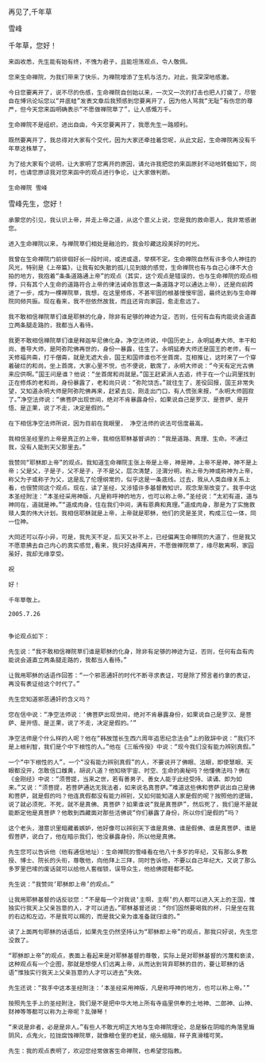 再见了,千年草

雪峰


千年草，您好！

    来函收悉，先生能有始有终，不愧为君子，且能坦荡观点，令人敬佩。

    您来生命禅院，为我们带来了快乐，为禅院增添了生机与活力，对此，我深深地感激。

    今日您要离开了，说不尽的伤感，生命禅院自创始以来，一次又一次的打击也把人打疲了，尽管自在博讯论坛您以“井底蛙”发表文章后我预感到您要离开了，因为他人骂我“无耻”有伤您的尊严，但今天您来函明确表示“不愿做禅院草了”，让人感慨万千。

    生命禅院不是组织，进出自由，今天您要离开了，我愿先生一路顺利。

    既然要离开了，我总得对大家有个交代，因为大家还牵挂着您呢，从此文起，生命禅院再没有千年草这株草了。

    为了给大家有个说明，让大家明了您离开的原因，请允许我把您的来函原封不动地转载如下，同时，也请您原谅我对您来函中的观点进行争论，让大家做判断。

    生命禅院 雪峰



雪峰先生，您好！

    承蒙您的引见，我认识上帝，并走上帝之道，从这个意义上说，您是我的救命恩人，我非常感谢您。

    进入生命禅院以来，与禅院草们相处是融洽的，我会珍藏这段美好的时光。

    我曾在生命禅院门前徘徊好长一段时间，或进或退，举棋不定。生命禅院自然有许多令人神往的风光，特别是《上帝篇》，让我有如失散的孤儿见到娘的感觉，生命禅院也有与自己心律不大合拍的地方，我抱着“条条道路通上帝”的观点（其实，这个观点是错误的，也与生命禅院的观点相悖，只有其个人生命的道路符合上帝的律法诫命旨意这一条道路才可以通达上帝），还是向前跨进了一步，成为一棵禅院草，我想，在这里修炼，不甚牢固的根基慢慢牢固，最终达到与生命禅院同频共振。现在看来，我不但依然故我，而且还背向家园，愈走愈远了。

    我不敢相信禅院草们谁是耶稣的化身，除非有足够的神迹为证，否则，任何有血有肉能说会道直立两条腿走路的，我都当人看待。

    我更不敢相信禅院草们谁是释迦牟尼佛化身。净空法师说，中国历史上，永明延寿大师、丰干和尚、善导大师，是阿弥陀佛再世的，身份一暴露，往生了。永明延寿大师还是国王的老师，有一天修福共斋，打千僧斋，就是无遮大会，国王和国师谁也不坐首席，互相推让，这时来了一个穿着破烂的和尚，坐上首席，大家心里不悦，也不便说，散席了，永明大师说：“今天有定光古佛来应供啊。”国王问是谁？他说：“坐首席和尚就是。”国王赶紧派人去追，终于在一个山洞里找到正在修炼的老和尚，身份暴露了，老和尚只说：“弥陀饶舌。”就往生了，差役回报，国王非常失望，又知道永明大师是阿弥陀佛再来，赶紧去见，刚走出门口，有人慌张来报，“永明大师圆寂了。”净空法师说：“佛菩萨出现世间，绝对不肯暴露身份，如果说自己是罗汉、是菩萨、是开悟、是正果，说了不走，决定是假的。”

    在下相信净空法师所说，因为目前在我眼里， 净空法师的说法可信度最高。

    我相信圣经里的上帝是真正的上帝，我相信耶稣基督讲的：“我是道路、真理、生命。不通过我，没有人能到天父那里去。”

    我赞同“耶稣即上帝”的观点。我知道生命禅院主张上帝是上帝，神是神，上帝不是神，神不是上帝；父是父，子是子，父不是子，子不是父，层次清楚，泾渭分明，称上帝为神或称神为上帝，称父为子或称子为父，这是乱了伦理纲常的，似乎这是一条底线。过去，我从人类血缘关系上看，也很赞同这个观点。现在，读了圣经，又涉猎许多基督教知识，观念渐渐改变了。我手中这本圣经附注：“本圣经采用神版，凡是称呼神的地方，也可以称上帝。”圣经说：“太初有道，道与神同在，道就是神。”“道成肉身，住在我们中间，满有恩典和真理。”道成肉身，那是为了实施救赎人类的伟大计划。我相信耶稣就是上帝，上帝就是耶稣，他们的灵是圣灵，构成三位一体，同一位神。

    大同还可以存小异，可是，我先天不足，后天又补不上，已经偏离生命禅院的大道了，但是我又不愿意拂去自己内心的真实感觉,看来，我只好选择离开，不愿做禅院草了，缘尽散离啊，家园虽好，我却无缘享受。

    祝

    好！

    千年草敬上。

    2005.7.26


    争论观点如下：

    先生说：“我不敢相信禅院草们谁是耶稣的化身，除非有足够的神迹为证，否则，任何有血有肉能说会道直立两条腿走路的，我都当人看待。”

    让我用耶稣的话语作回答：“一个邪恶通奸的时代不断寻求表证，可是除了预言者约拿的表证，再没有表证给这个时代了。”

    先生您知道邪恶通奸的含义吗？

    您在信中说：“净空法师说：‘佛菩萨出现世间，绝对不肯暴露身份，如果说自己是罗汉、是菩萨、是开悟、是正果，说了不走，决定是假的。’”

    净空法师是个什么样的人呢？他在“韩故馆长生西六周年追思纪念法会”上的致辞中说：“我们不是上根利智，我们是个中下根性的人。”他在《三皈传授》中说：“现今我们没有能力辨别真假。”

    一个“中下根性的人”，一个“没有能力辨别真假”的人，不要说开了佛眼、法眼，即使慧眼、天眼都没开，怎敢信口雌黄，胡说八道？他知晓宇宙、时空、生命的奥秘吗？他懂佛法吗？佛在《金刚经》中说：“须菩提，当来之世，若有善男子、善女人能于此经受持、读诵、即为如来。”又说：“须菩提，若菩萨通达无我法者，如来说名真菩萨。”难道这些佛和菩萨说出自己是佛和菩萨，就是假的吗？他连真假都没有能力辨别，又如何能知道人家是假的呢？按照他的逻辑，说了就必须死，不死，就不是真佛、真菩萨？如果谁说“我是真菩萨”，然后死了，我们是不是就能断定他是真菩萨？他敢到西藏面对那些活佛说“你们暴露了身份，所以你们是假的”吗？

    这个老头，潜意识里暗藏着嫉妒，他好像可以辨别天下谁是真佛、谁是假佛、谁是真菩萨、谁是假菩萨，说白了，他在暗示我们，他没暴露身份，所以他是真佛。

    先生您可以告诉他（他有通信地址）：生命禅院的雪峰看在他八十多岁的年纪，又有那么多教授、博士、院长的头衔，尊敬他，向他拜上三拜，同时告诉他，不要以自己年纪大，又说了那么多罗里巴嗦的废话就可以给他人套枷锁，误导众生，他给佛提鞋都不配。

    先生说：“我赞同‘耶稣即上帝’的观点。”

    让我用耶稣基督的话反驳您：“不是每一个对我说‘主啊，主啊’的人都可以进入天上的王国，惟独实行我天上父亲旨意的人，才可以进去。”耶稣基督还说：“你们固然要喝我的杯，只是坐在我的右边和左边，不是我可以赐的，而是我父亲为谁准备就归谁的。”

    读了上面两句耶稣的话语后，如果先生仍然坚持认为“耶稣即上帝”的观点，那我只好说，先生您没救了。

    “耶稣即上帝”的观点，表面上看起来是对耶稣基督的尊敬，实际上是对耶稣基督的污蔑和亵渎，这种观点有一个企图，那就是想使人们远离上帝，从而达到背弃耶稣的目的，要让耶稣的话语“惟独实行我天上父亲旨意的人才可以进去”失效。

    先生还说：“我手中这本圣经附注：‘本圣经采用神版，凡是称呼神的地方，也可以称上帝。’”

    按照先生手上的圣经附注，我们是不是把中华大地上所有寺庙里供奉的土地神、二郎神、山神、财神等等都可以称为上帝呢？乱弹琴！

    “来说是非者，必是是非人。”有些人不敢光明正大地与生命禅院理论，总是躲在阴暗的角落里煽阴风，点鬼火，拉拢腐蚀禅院草，就像粮仓里的老鼠，缩头缩脑，样子真滑稽可笑。

    先生：我的观点表明了，欢迎您经常做客生命禅院，也希望您指教。



